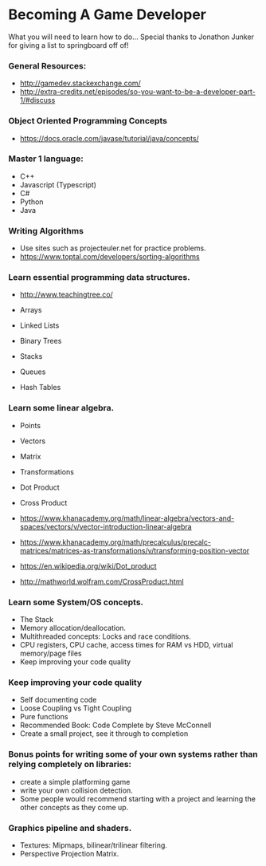 # Becoming A Game Developer
What you will need to learn how to do...
Special thanks to Jonathon Junker for giving a list to springboard off of!

### General Resources:

* http://gamedev.stackexchange.com/
* http://extra-credits.net/episodes/so-you-want-to-be-a-developer-part-1/#discuss


### Object Oriented Programming Concepts

* https://docs.oracle.com/javase/tutorial/java/concepts/

### Master 1 language:

* C++
* Javascript (Typescript)
* C#
* Python
* Java

### Writing Algorithms

* Use sites such as projecteuler.net for practice problems.
* https://www.toptal.com/developers/sorting-algorithms

### Learn essential programming data structures.

* http://www.teachingtree.co/

* Arrays
* Linked Lists
* Binary Trees
* Stacks
* Queues
* Hash Tables

### Learn some linear algebra.
* Points
* Vectors
* Matrix
* Transformations
* Dot Product
* Cross Product

* https://www.khanacademy.org/math/linear-algebra/vectors-and-spaces/vectors/v/vector-introduction-linear-algebra
* https://www.khanacademy.org/math/precalculus/precalc-matrices/matrices-as-transformations/v/transforming-position-vector
* https://en.wikipedia.org/wiki/Dot_product
* http://mathworld.wolfram.com/CrossProduct.html

### Learn some System/OS concepts.
* The Stack
* Memory allocation/deallocation.
* Multithreaded concepts: Locks and race conditions.
* CPU registers, CPU cache, access times for RAM vs HDD, virtual memory/page files
* Keep improving your code quality

### Keep improving your code quality
* Self documenting code
* Loose Coupling vs Tight Coupling
* Pure functions
* Recommended Book: Code Complete by Steve McConnell
* Create a small project, see it through to completion

### Bonus points for writing some of your own systems rather than relying completely on libraries:
* create a simple platforming game
* write your own collision detection.
* Some people would recommend starting with a project and learning the other concepts as they come up.

### Graphics pipeline and shaders.
* Textures: Mipmaps, bilinear/trilinear filtering.
* Perspective Projection Matrix.
